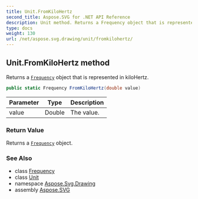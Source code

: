 ```yaml
---
title: Unit.FromKiloHertz
second_title: Aspose.SVG for .NET API Reference
description: Unit method. Returns a Frequency object that is represented in kiloHertz
type: docs
weight: 130
url: /net/aspose.svg.drawing/unit/fromkilohertz/
---
```

## Unit.FromKiloHertz method

Returns a [`Frequency`](../../frequency/) object that is represented in kiloHertz.

```csharp
public static Frequency FromKiloHertz(double value)
```

| Parameter | Type | Description |
| --- | --- | --- |
| value | Double | The value. |

### Return Value

Returns a [`Frequency`](../../frequency/) object.

### See Also

* class [Frequency](../../frequency/)
* class [Unit](../)
* namespace [Aspose.Svg.Drawing](../../../aspose.svg.drawing/)
* assembly [Aspose.SVG](../../../)
